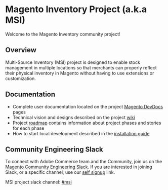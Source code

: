 # Magento Inventory Project (a.k.a MSI)

Welcome to the Magento Inventory community project!

## Overview

Multi-Source Inventory (MSI) project is designed to enable stock management in multiple locations so that merchants can properly reflect their physical inventory in Magento without having to use extensions or customization.

## Documentation

- Complete user documentation located on the project [Magento DevDocs](https://devdocs.magento.com/guides/v2.3/inventory/) pages
- Technical vision and designs described on the project [wiki](https://github.com/magento/inventory/wiki) 
- Project [roadmap](https://github.com/magento/inventory/wiki/MSI-Roadmap) contains information about project phases and stories for each phase 
- How to start local development described in the [installation guide](https://github.com/magento/inventory/wiki/Metapackage-Installation-Guide)

## Community Engineering Slack

To connect with Adobe Commerce team and the Community, join us on the [Magento Community Engineering Slack](https://magentocommeng.slack.com). 
If you are interested in joining Slack, or a specific channel, use our [self signup](https://opensource.magento.com/slack) link.

MSI project slack channel: [#msi](https://magentocommeng.slack.com/archives/C5FU5E2HY)

